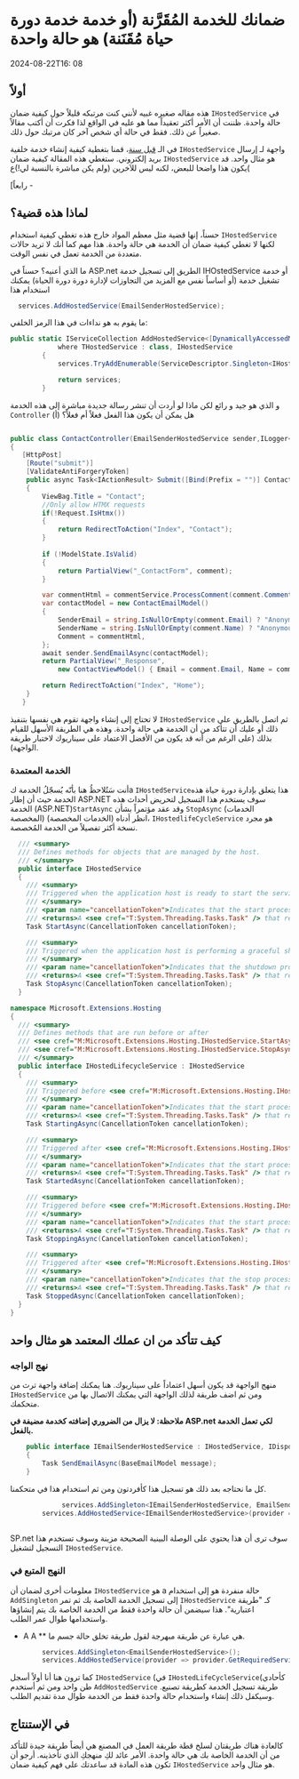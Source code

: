 # ضمانك للخدمة المُقَرَّنة (أو خدمة خدمة دورة حياة مُقَنَنة) هو حالة واحدة

<!--category-- ASP.NET -->
<datetime class="hidden">2024-08-22T16: 08</datetime>

## أولاً

هذه مقاله صغيره غبيه لأنني كنت مرتبكه قليلاً حول كيفية ضمان `IHostedService` في حالة واحدة. ظننت أن الأمر أكثر تعقيداً مما هو عليه في الواقع لذا فكرت أن أكتب مقالاً صغيراً عن ذلك. فقط في حالة أي شخص آخر كان مرتبك حول ذلك.

في الـ [قبل سنة](/blog/addingasyncsendingforemails)، قمنا بتغطية كيفية إنشاء خدمة خلفية `IHostedService` واجهة لـ إرسال بريد إلكتروني. ستغطي هذه المقالة كيفية ضمان `IHostedService` هو مثال واحد.
قد يكون هذا واضحا للبعض، لكنه ليس للآخرين (ولم يكن مباشرة بالنسبة لي!)ع(

[رابعاً -

## لماذا هذه قضية؟

حسناً، إنها قضية مثل معظم المواد خارج هذه تغطي كيفية استخدام `IHostedService` لكنها لا تغطي كيفية ضمان أن الخدمة هي حالة واحدة. هذا مهم كما أنك لا تريد حالات متعددة من الخدمة تعمل في نفس الوقت.

ما الذي أعنيه؟ حسناً في ASP.net الطريق إلى تسجيل خدمة IHOstedService أو خدمة تشغيل خدمة (أو أساساً نفس مع المزيد من التجاوزات لإدارة دورة دورة الحياة) يمكنك استخدام هذا

```csharp
  services.AddHostedService(EmailSenderHostedService);
```

ما يقوم به هو نداءات في هذا الرمز الخلفي:

```csharp
public static IServiceCollection AddHostedService<[DynamicallyAccessedMembers(DynamicallyAccessedMemberTypes.PublicConstructors)] THostedService>(this IServiceCollection services)
            where THostedService : class, IHostedService
        {
            services.TryAddEnumerable(ServiceDescriptor.Singleton<IHostedService, THostedService>());

            return services;
        }

```

و الذي هو جيد و رائع لكن ماذا لو أردت أن تنشر رسالة جديدة مباشرة إلى هذه الخدمة `Controller` (أ) هل يمكن أن يكون هذا الفعل فعلاً أم فعلاً؟

```csharp

public class ContactController(EmailSenderHostedService sender,ILogger<BaseController> logger) ...
{
   [HttpPost]
    [Route("submit")]
    [ValidateAntiForgeryToken]
    public async Task<IActionResult> Submit([Bind(Prefix = "")] ContactViewModel comment)
    {
        ViewBag.Title = "Contact";
        //Only allow HTMX requests
        if(!Request.IsHtmx())
        {
            return RedirectToAction("Index", "Contact");
        }
      
        if (!ModelState.IsValid)
        {
            return PartialView("_ContactForm", comment);
        }

        var commentHtml = commentService.ProcessComment(comment.Comment);
        var contactModel = new ContactEmailModel()
        {
            SenderEmail = string.IsNullOrEmpty(comment.Email) ? "Anonymous" : comment.Email,
            SenderName = string.IsNullOrEmpty(comment.Name) ? "Anonymous" : comment.Name,
            Comment = commentHtml,
        };
        await sender.SendEmailAsync(contactModel);
        return PartialView("_Response",
            new ContactViewModel() { Email = comment.Email, Name = comment.Name, Comment = commentHtml });

        return RedirectToAction("Index", "Home");
    }
   }
```

لا تحتاج إلى إنشاء واجهة تقوم هي نفسها بتنفيذ `IHostedService` ثم اتصل بالطريق على ذلك أو عليك أن تتأكد من أن الخدمة هي حالة واحدة. وهذه هي الطريقة الأسهل للقيام بذلك (على الرغم من أنه قد يكون من الأفضل الاعتماد على سيناريوك لاختبار طريقة الواجهة).

### الخدمة المعتمدة

أنت سَتُلاحظُ هنا بأنّه يُسجّلُ الخدمة كa `IHostedService`هذا يتعلق بإدارة دورة حياة هذه الخدمة حيث أن إطار ASP.NET سوف يستخدم هذا التسجيل لتحريض أحداث هذه الخدمة (ASP.NET)`StartAsync` وقد عقد مؤتمراً بشأن `StopAsync` (الخدمات المخصصة) (الخدمات المخصصة) انظر أدناه، `IHostedlifeCycleService` هو مجرد نسخة أكثر تفصيلاً من الخدمة المُخصصة.

```csharp
  /// <summary>
  /// Defines methods for objects that are managed by the host.
  /// </summary>
  public interface IHostedService
  {
    /// <summary>
    /// Triggered when the application host is ready to start the service.
    /// </summary>
    /// <param name="cancellationToken">Indicates that the start process has been aborted.</param>
    /// <returns>A <see cref="T:System.Threading.Tasks.Task" /> that represents the asynchronous Start operation.</returns>
    Task StartAsync(CancellationToken cancellationToken);

    /// <summary>
    /// Triggered when the application host is performing a graceful shutdown.
    /// </summary>
    /// <param name="cancellationToken">Indicates that the shutdown process should no longer be graceful.</param>
    /// <returns>A <see cref="T:System.Threading.Tasks.Task" /> that represents the asynchronous Stop operation.</returns>
    Task StopAsync(CancellationToken cancellationToken);
  }

namespace Microsoft.Extensions.Hosting
{
  /// <summary>
  /// Defines methods that are run before or after
  /// <see cref="M:Microsoft.Extensions.Hosting.IHostedService.StartAsync(System.Threading.CancellationToken)" /> and
  /// <see cref="M:Microsoft.Extensions.Hosting.IHostedService.StopAsync(System.Threading.CancellationToken)" />.
  /// </summary>
  public interface IHostedLifecycleService : IHostedService
  {
    /// <summary>
    /// Triggered before <see cref="M:Microsoft.Extensions.Hosting.IHostedService.StartAsync(System.Threading.CancellationToken)" />.
    /// </summary>
    /// <param name="cancellationToken">Indicates that the start process has been aborted.</param>
    /// <returns>A <see cref="T:System.Threading.Tasks.Task" /> that represents the asynchronous operation.</returns>
    Task StartingAsync(CancellationToken cancellationToken);

    /// <summary>
    /// Triggered after <see cref="M:Microsoft.Extensions.Hosting.IHostedService.StartAsync(System.Threading.CancellationToken)" />.
    /// </summary>
    /// <param name="cancellationToken">Indicates that the start process has been aborted.</param>
    /// <returns>A <see cref="T:System.Threading.Tasks.Task" /> that represents the asynchronous operation.</returns>
    Task StartedAsync(CancellationToken cancellationToken);

    /// <summary>
    /// Triggered before <see cref="M:Microsoft.Extensions.Hosting.IHostedService.StopAsync(System.Threading.CancellationToken)" />.
    /// </summary>
    /// <param name="cancellationToken">Indicates that the start process has been aborted.</param>
    /// <returns>A <see cref="T:System.Threading.Tasks.Task" /> that represents the asynchronous operation.</returns>
    Task StoppingAsync(CancellationToken cancellationToken);

    /// <summary>
    /// Triggered after <see cref="M:Microsoft.Extensions.Hosting.IHostedService.StopAsync(System.Threading.CancellationToken)" />.
    /// </summary>
    /// <param name="cancellationToken">Indicates that the stop process has been aborted.</param>
    /// <returns>A <see cref="T:System.Threading.Tasks.Task" /> that represents the asynchronous operation.</returns>
    Task StoppedAsync(CancellationToken cancellationToken);
  }
}
```

## كيف تتأكد من ان عملك المعتمد هو مثال واحد

### نهج الواجه

منهج الواجهة قد يكون أسهل اعتماداً على سيناريوك. هنا يمكنك إضافة واجهة ترث من `IHostedService` ومن ثم اضف طريقة لذلك الواجهة التي يمكنك الاتصال بها من متحكمك.

**ملاحظة: لا يزال من الضروري إضافته كخدمة مضيفة في ASP.net لكي تعمل الخدمة بالفعل.**

```csharp
    public interface IEmailSenderHostedService : IHostedService, IDisposable
    {
        Task SendEmailAsync(BaseEmailModel message);
    }
```

كل ما نحتاجه بعد ذلك هو تسجيل هذا كأفردتون ومن ثم استخدام هذا في متحكمنا.

```csharp
             services.AddSingleton<IEmailSenderHostedService, EmailSenderHostedService>();
        services.AddHostedService<IEmailSenderHostedService>(provider => provider.GetRequiredService<IEmailSenderHostedService>());
        
```

SP.net سوف ترى أن هذا يحتوي على الوصلة البينية الصحيحة مزينة وسوف تستخدم هذا التسجيل لتشغيل `IHostedService`.

### النهج المتبع في

معلومات أخرى لضمان أن `IHostedService` هو a حالة منفردة هو إلى استخدام `AddSingleton` إلى تسجيل الخدمة الخاصة بك ثم تمر `IHostedService` كـ "طريقة اعتبارية". هذا سيضمن أن حالة واحدة فقط من الخدمة الخاصة بك يتم إنشاؤها واستخدامها طوال عمر الطلب.

* A A ** هي عبارة عن طريقة مبهرجة لقول طريقة تخلق حالة جسم ما.

```csharp
        services.AddSingleton<EmailSenderHostedService>();
        services.AddHostedService(provider => provider.GetRequiredService<EmailSenderHostedService>());
```

كما ترون هنا أنا أولاً أسجل `IHostedService` (في `IHostedLifeCycleService`(كأحادي طن واحد ومن ثم أستخدم `AddHostedService` طريقة تسجيل الخدمة كطريقة تصنيع. وسيكفل ذلك إنشاء واستخدام حالة واحدة فقط من الخدمة طوال مدة تقديم الطلب.

## في الإستنتاج

كالعادة هناك طريقتان لسلخ قطة  طريقة العمل في المصنع هي أيضاً طريقة جيدة للتأكد من أن الخدمة الخاصة بك هي حالة واحدة. الأمر عائد لكِ منهجكِ الذي تأخذينه. أرجو أن تكون هذه المادة قد ساعدتك على فهم كيفية ضمان `IHostedService` هو مثال واحد.